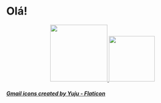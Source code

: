 <h1> Olá! </h1>



<div align="center">
  <a href="https://github.com/rafaballerini">
  <img height="150em" src="https://github-readme-stats.vercel.app/api?username=missmiau&show_icons=true&theme=midnight-purple&include_all_commits=true&count_private=true"/>
  <img height="120em"  src="https://github-readme-stats.vercel.app/api/top-langs/?username=missmiau&layout=compact&langs_count=7&theme=midnight-purple"/>
</div>



<h5> <a href="https://www.flaticon.com/free-icons/gmail" title="gmail icons">Gmail icons created by Yuju - Flaticon</a> </h5>
